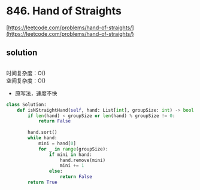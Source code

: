 # 846. Hand of Straights
[https://leetcode.com/problems/hand-of-straights/](https://leetcode.com/problems/hand-of-straights/)


## solution

```python

```
时间复杂度：O() <br>
空间复杂度：O()


- 原写法，速度不快
```python
class Solution:
    def isNStraightHand(self, hand: List[int], groupSize: int) -> bool:
        if len(hand) < groupSize or len(hand) % groupSize != 0:
            return False
        
        hand.sort()
        while hand:
            mini = hand[0]
            for _ in range(groupSize):
                if mini in hand:
                    hand.remove(mini)
                    mini += 1
                else:
                    return False
        return True
```
